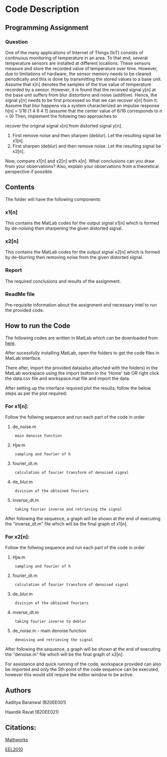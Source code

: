 # **Code Description**

## Programming Assignment

### **Question**

One of the many applications of Internet of Things (IoT) consists of continuous monitoring of temperature
in an area. To that end, several temperature sensors are installed at different locations. These sensors
measure and store the recorded value of temperature over time. However, due to limitations of hardware,
the sensor memory needs to be cleared periodically and this is done by transmitting the stored values to
a base unit. Assume that x[n] denotes the samples of the true value of temperature recorded by a sensor.
However, it is found that the received signal y[n] at the base unit suffers from blur distortions and noise
(additive). Hence, the signal y[n] needs to be first processed so that we can recover x[n] from it. Assume
that blur happens via a system characterized an impulse response
 h[n] = 1/16 [1 4 6 4 1]
(assume that the center value of 6/16 corresponds to n = 0) Then, implement the following two approaches to

recover the original signal x[n] from distorted signal y[n].
1. First remove noise and then sharpen (deblur). Let the resulting signal be x1[n].
1. First sharpen (deblur) and then remove noise. Let the resulting signal be x2[n].

Now, compare x1[n] and x2[n] with x[n]. What conclusions can you draw from your observations? Also,
explain your observations from a theoretical perspective if possible.


## **Contents**

The folder will have the following components:

### x1[n]

This contains the MatLab codes for the output signal x1[n] which is formed by de-noising then sharpening the given distorted signal.

### x2[n]
This contains the MatLab codes for the output signal x2[n] which is formed by de-blurring then removing noise from the given distorted signal.


### Report

The required conclusions and results of the assignment.

### ReadMe file

Pre-requisite information about the assignment and necessary intel to run the provided code.

## **How to run the Code**

The following codes are written in MatLab which can be downloaded from
[here](https://in.mathworks.com/products/matlab.html).

After sucessfully installing MatLab, open the folders to get the code files in MatLab interface.

There after, import the provided data(also attached with the folders) in the MatLab workspace using the import button in the 'Home' tab OR right click the data.csv file and workspace.mat file and import the data.

After setting up the interface required plot the results, follow the below steps as per the plot required:

### **For x1[n]:**

Follow the follwing sequence and run each part of the code in order

1. de_noise.m

        main denoise function

1. Hjw.m

        sampling and fourier of h

1. fourier_dt.m

        calculation of fourier transform of denoised signal


1. de_blur.m

        division of the obtained fouriers

1. inverse_dt.m

        taking fourier inverse and retrieving the signal

After following the sequence, a graph will be shown at the end of executing the "inverse_dt.m" file which will be the final graph of x1[n].

### **For x2[n]:**

Follow the follwing sequence and run each part of the code in order

1. Hjw.m 

        sampling and fourier of h

1. fourier_dt.m

        calculation of fourier transform of denoised signal


1. de_blur.m

        division of the obtained fouriers

1. inverse_dt.m

        taking fourier inverse to deblur

1. de_noise.m - main denoise function 

        denoising and retrieving the signal


After following the sequence, a graph will be shown at the end of executing the "denoise.m" file which will be the final graph of x2[n].

For assistance and quick running of the code, workspace provided can also be imported and only the 5th point of the code sequence can be executed, however this would still require the editor window to be active.

## **Authors**

Aaditya Baranwal (B20EE001)

Haardik Ravat (B20EE021)

## Citations:

[Mathworks](https://in.mathworks.com/products/matlab.html)

[EEL2010](https://sites.google.com/iitj.ac.in/eel2010/)

